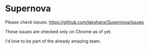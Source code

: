 # Supernova

Please check issues: https://github.com/lakshanx/Supernova/issues

These issues are checked only on Chrome as of yet.

I'd love to be part of the already amazing team.
